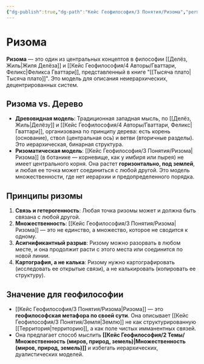 ```yaml
---
{"dg-publish":true,"dg-path":"Кейс Геофилософия/3 Понятия/Ризома","permalink":"/kejs-geofilosofiya/3-ponyatiya/rizoma/","dgShowLocalGraph":true}
---
```


# Ризома

**Ризома** — это один из центральных концептов в философии [[Делёз, Жиль\|Жиля Делёза]] и [[Кейс Геофилософия/4 Авторы/Гваттари, Феликс\|Феликса Гваттари]], представленный в книге "[[Тысяча плато\|Тысяча плато]]". Это модель для описания неиерархических, децентрированных систем.

## Ризома vs. Дерево
- **Древовидная модель**: Традиционная западная мысль, по [[Делёз, Жиль\|Делёзу]] и [[Кейс Геофилософия/4 Авторы/Гваттари, Феликс\|Гваттари]], организована по принципу дерева: есть корень (основание), ствол (центральная ось) и ветви (вторичные разделы). Это иерархическая, бинарная структура.
- **Ризоматическая модель**: [[Кейс Геофилософия/3 Понятия/Ризома\|Ризома]] (в ботанике — корневище, как у имбиря или пырея) не имеет центрального корня. Она растет **горизонтально, под землей**, и любая ее точка может соединиться с любой другой. Это модель множественности, где нет иерархии и предопределенного порядка.

## Принципы ризомы
1.  **Связь и гетерогенность**: Любая точка ризомы может и должна быть связана с любой другой.
2.  **Множественность**: [[Кейс Геофилософия/3 Понятия/Ризома\|Ризома]] — это не единство, а множество, которое не сводится к одному.
3.  **Асигнификантный разрыв**: Ризому можно разорвать в любом месте, и она продолжит расти с этого места или соединится по новой линии.
4.  **Картография, а не калька**: Ризому нужно картографировать (исследовать ее открытые связи), а не калькировать (копировать ее структуру).

## Значение для геофилософии
- [[Кейс Геофилософия/3 Понятия/Ризома\|Ризома]] — это **геофилософская метафора по своей сути**. Она описывает [[Кейс Геофилософия/3 Понятия/Земля\|Землю]] не как структурированную [[Территория\|территорию]], а как поле чистых имманентных связей.
- Она предлагает способ мыслить **[[Кейс Геофилософия/2 Темы/Множественность (миров, природ, земель)\|Множественность (миров, природ, земель)]]** и избегать иерархических, дуалистических моделей.